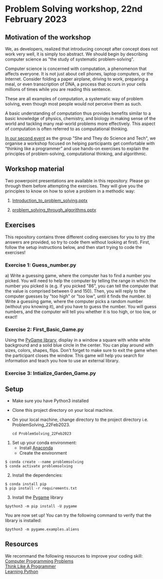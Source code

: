 # Problem Solving workshop, 22nd February 2023

## Motivation of the workshop
We, as developers, realized that introducing concept after concept does not work very well, it is simply too abstract. We should begin by describing computer science as "the study of systematic problem-solving".

Computer science is concerned with computation, a phenomenon that affects everyone. It is not just about cell phones, laptop computers, or the Internet. Consider folding a paper airplane, driving to work, preparing a meal, or even transcription of DNA, a process that occurs in your cells millions of times while you are reading this sentence.

These are all examples of computation, a systematic way of problem solving, even though most people would not perceive them as such.

A basic understanding of computation thus provides benefits similar to a basic knowledge of physics, chemistry, and biology in making sense of the world and tackling many real-world problems more effectively. This aspect of computation is often referred to as computational thinking.

[In our second event](https://stsquared.github.io/events/2023/02/20/second-event.html) as the group "She and They do Science and Tech", we organise a workshop focused on helping participants get comfortable with “thinking like a programmer” and use hands-on exercises to explain the principles of problem-solving, computational thinking, and algorithmic.

## Workshop material
Two powerpoint presentations are available in this repository. Please go through them before attempting the exercises. They will give you the principles to know on how to solve a problem in a methodic way:

1. [Introduction_to_problem_solving.pptx](https://github.com/STSTDSI/ProblemSolving_22Feb2023/blob/main/Introduction_to_problem_solving.pptx)
	
2. [problem_solving_through_algorithms.pptx](https://github.com/STSTDSI/ProblemSolving_22Feb2023/blob/main/problem_solving_through_algorithms.pptx)

## Exercises
This repository contains three different coding exercises for you to try (the answers are provided, so try to code them without looking at first).
First, follow the setup instructions below, and then start trying to code the exercises!

### Exercise 1: Guess_number.py
a) Write a guessing game, where the computer has to find a number you picked. You will need to help the computer by telling the range in which the number you picked is (e.g. if you picked "86", you can tell the computer that the value is comprised between 0 and 150). Then, you will reply to the computer guesses by "too high" or "too low", until it finds the number.
b) Write a guessing game, where the computer picks a random number (without you knowing it), and you have to guess the number. You will guess numbers, and the computer will tell you whether it is too high, or too low, or exact!

### Exercise 2: First_Basic_Game.py

Using the [PyGame library](https://www.pygame.org/docs/), display in a window a square with white white background and a solid blue circle in the center. You can play around with sizes, colors, shapes, flips. Don't forget to make sure to exit the game when the participant closes the window. This game will help you search for information and teach you how to use an external library.

### Exercise 3: Intialize_Garden_Game.py

## Setup
- Make sure you have Python3 installed
- Clone this project directory on your local machine. 
- On your local machine, change directory to the project directory  i.e. ProblemSolving_22Feb2023.
    
    ```cd ProblemSolving_22Feb2023```
    
1. Set up your conda environment:
	- Install [Anaconda](https://docs.anaconda.com/anaconda/install/index.html)
	- Create the environment
```
$ conda create --name problemsolving
$ conda activate problemsolving
```

2. Install the dependencies: 
```
$ conda install pip
$ pip install -r requirements.txt
```
  
3. Install the [Pygame](https://www.pygame.org/docs/) library
```
$python3 -m pip install -U pygame
```

You are now set up! You can try the following command to verify that the library is installed:

```
$python3 -m pygame.examples.aliens
```

## Resources
We recommand the following resources to improve your coding skill:\
[Computer Programming Problems](https://mathschallenge.net/links/programming)\
[Think Like A Programmer](https://www.pdfdrive.com/think-like-a-programmer-an-introduction-to-creative-problem-solving-e156859116.html)\
[Learning Python](https://learnpython.org)
